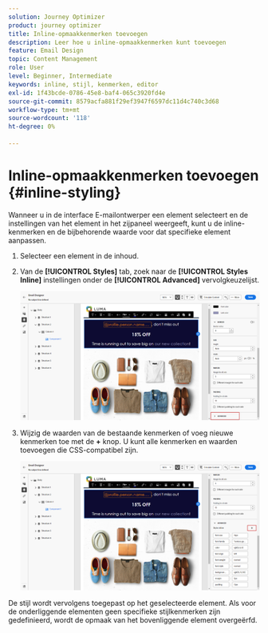 ```yaml
---
solution: Journey Optimizer
product: journey optimizer
title: Inline-opmaakkenmerken toevoegen
description: Leer hoe u inline-opmaakkenmerken kunt toevoegen
feature: Email Design
topic: Content Management
role: User
level: Beginner, Intermediate
keywords: inline, stijl, kenmerken, editor
exl-id: 1f43bcde-0786-45e8-baf4-065c3920fd4e
source-git-commit: 8579acfa881f29ef3947f6597dc11d4c740c3d68
workflow-type: tm+mt
source-wordcount: '118'
ht-degree: 0%

---
```


# Inline-opmaakkenmerken toevoegen {#inline-styling}

Wanneer u in de interface E-mailontwerper een element selecteert en de instellingen van het element in het zijpaneel weergeeft, kunt u de inline-kenmerken en de bijbehorende waarde voor dat specifieke element aanpassen.

1. Selecteer een element in de inhoud.

1. Van de **[!UICONTROL Styles]** tab, zoek naar de **[!UICONTROL Styles Inline]** instellingen onder de **[!UICONTROL Advanced]** vervolgkeuzelijst.

   ![](assets/styles_1.png)

1. Wijzig de waarden van de bestaande kenmerken of voeg nieuwe kenmerken toe met de **+** knop. U kunt alle kenmerken en waarden toevoegen die CSS-compatibel zijn.

   ![](assets/styles_2.png)

De stijl wordt vervolgens toegepast op het geselecteerde element. Als voor de onderliggende elementen geen specifieke stijlkenmerken zijn gedefinieerd, wordt de opmaak van het bovenliggende element overgeërfd.
